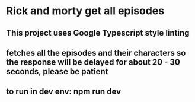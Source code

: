 # Rick and morty get all episodes 
## This project uses Google Typescript style linting
## fetches all the episodes and their characters so the response will be delayed for about 20 - 30 seconds, please be patient

## to run in dev env: npm run dev
